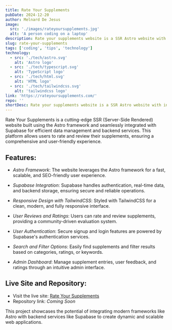 ```yaml
---
title: Rate Your Supplements
pubDate: 2024-12-20
author: Melnard De Jesus
image:
  src: './images/rateyoursupplements.jpg'
  alt: 'A person coding on a laptop'
description: Rate your supplements website is a SSR Astro website with integration of Supabase.
slug: rate-your-supplements
tags: ['coding', 'tips', 'technology']
technology:
  - src: './tech/astro.svg'
    alt: 'Astro logo'
  - src: './tech/typescript.svg'
    alt: 'TypeScript logo'
  - src: './tech/html.svg'
    alt: 'HTML logo'
  - src: './tech/tailwindcss.svg'
    alt: 'tailwindcss logo'
link: 'https://rateyoursupplements.com/'
repo: ''
shortDesc: Rate your supplements website is a SSR Astro website with integration of Supabase.
---
```


Rate Your Supplements is a cutting-edge SSR (Server-Side Rendered) website built using the Astro framework and seamlessly integrated with Supabase for efficient data management and backend services. This platform allows users to rate and review their supplements, ensuring a comprehensive and user-friendly experience.

## Features:

- <i class="fab fa-astro text-lblue"></i> _Astro Framework_: The website leverages the Astro framework for a fast, scalable, and SEO-friendly user experience.

- <i class="fas fa-database text-lblue"></i> _Supabase Integration_: Supabase handles authentication, real-time data, and backend storage, ensuring secure and reliable operations.

- <i class="fab fa-html5 text-lblue"></i> _Responsive Design with TailwindCSS_: Styled with TailwindCSS for a clean, modern, and fully responsive interface.

- <i class="fas fa-star text-lblue"></i> _User Reviews and Ratings_: Users can rate and review supplements, providing a community-driven evaluation system.

- <i class="fas fa-user text-lblue"></i> _User Authentication_: Secure signup and login features are powered by Supabase's authentication services.

- <i class="fas fa-search text-lblue"></i> _Search and Filter Options_: Easily find supplements and filter results based on categories, ratings, or keywords.

- <i class="fas fa-cogs text-lblue"></i> _Admin Dashboard_: Manage supplement entries, user feedback, and ratings through an intuitive admin interface.

## Live Site and Repository:

- Visit the live site: <a href="https://rateyoursupplements.com/" target="_blank" class="text-lblue"><u>Rate Your Supplements</u></a>
- Repository link: _Coming Soon_

This project showcases the potential of integrating modern frameworks like Astro with backend services like Supabase to create dynamic and scalable web applications.
